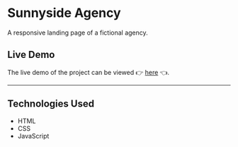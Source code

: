 # Sunnyside Agency
A responsive landing page of a fictional agency.

## Live Demo
The live demo of the project can be viewed 👉 <a href="https://av2001.github.io/sunnyside-agency/" target="_blank">here</a> 👈.
<hr>

## Technologies Used
- HTML
- CSS
- JavaScript
